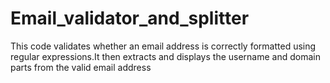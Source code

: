 # Email_validator_and_splitter
  This code validates whether an email address is correctly formatted using regular expressions.It then extracts and displays the username and domain parts from the valid email address
